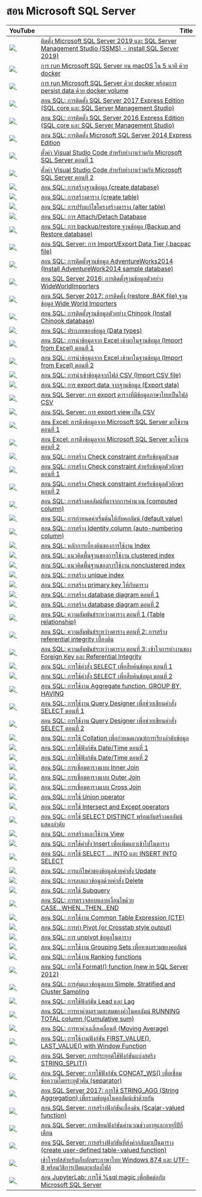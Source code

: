 # สอน Microsoft SQL Server

<table border="0" class="dataframe">
  <thead>
    <tr style="text-align: right;">
      <th>YouTube</th>
      <th>Title</th>
    </tr>
  </thead>
  <tbody>
    <tr>
      <td><a href=https://youtu.be/kh3MfhTiyQk><img src=https://i.ytimg.com/vi/kh3MfhTiyQk/mqdefault.jpg />&nbsp;</a></td>
      <td><a href="https://youtu.be/kh3MfhTiyQk">ติดตั้ง Microsoft SQL Server 2019 และ SQL Server Management Studio (SSMS) - install SQL Server 2019)</a></td>
    </tr>
    <tr>
      <td><a href=https://youtu.be/Jb93Z-D0sNA><img src=https://i.ytimg.com/vi/Jb93Z-D0sNA/mqdefault.jpg />&nbsp;</a></td>
      <td><a href="https://youtu.be/Jb93Z-D0sNA">การ run Microsoft SQL Server บน macOS ใน 5 นาที ด้วย docker</a></td>
    </tr>
    <tr>
      <td><a href=https://youtu.be/05rk5TVpaGw><img src=https://i.ytimg.com/vi/05rk5TVpaGw/mqdefault.jpg />&nbsp;</a></td>
      <td><a href="https://youtu.be/05rk5TVpaGw">การ run Microsoft SQL Server ด้วย docker พร้อมการ persist data ด้วย docker volume</a></td>
    </tr>
    <tr>
      <td><a href=https://youtu.be/Jy_W8siXgtg><img src=https://i.ytimg.com/vi/Jy_W8siXgtg/mqdefault.jpg />&nbsp;</a></td>
      <td><a href="https://youtu.be/Jy_W8siXgtg">สอน SQL: การติดตั้ง SQL Server 2017 Express Edition (SQL core และ SQL Server Management Studio)</a></td>
    </tr>
    <tr>
      <td><a href=https://youtu.be/IQdjbBrm38s><img src=https://i.ytimg.com/vi/IQdjbBrm38s/mqdefault.jpg />&nbsp;</a></td>
      <td><a href="https://youtu.be/IQdjbBrm38s">สอน SQL: การติดตั้ง SQL Server 2016 Express Edition (SQL core และ SQL Server Management Studio)</a></td>
    </tr>
    <tr>
      <td><a href=https://youtu.be/D5243hqy2BM><img src=https://i.ytimg.com/vi/D5243hqy2BM/mqdefault.jpg />&nbsp;</a></td>
      <td><a href="https://youtu.be/D5243hqy2BM">สอน SQL: การติดตั้ง Microsoft SQL Server 2014 Express Edition</a></td>
    </tr>
    <tr>
      <td><a href=https://youtu.be/K3IYFNxQ4UU><img src=https://i.ytimg.com/vi/K3IYFNxQ4UU/mqdefault.jpg />&nbsp;</a></td>
      <td><a href="https://youtu.be/K3IYFNxQ4UU">ตั้งค่า Visual Studio Code สำหรับทำงานร่วมกับ Microsoft SQL Server ตอนที่ 1</a></td>
    </tr>
    <tr>
      <td><a href=https://youtu.be/Hxyo_3ieeLc><img src=https://i.ytimg.com/vi/Hxyo_3ieeLc/mqdefault.jpg />&nbsp;</a></td>
      <td><a href="https://youtu.be/Hxyo_3ieeLc">ตั้งค่า Visual Studio Code สำหรับทำงานร่วมกับ Microsoft SQL Server ตอนที่ 2</a></td>
    </tr>
    <tr>
      <td><a href=https://youtu.be/QvZ7GgdHyI0><img src=https://i.ytimg.com/vi/QvZ7GgdHyI0/mqdefault.jpg />&nbsp;</a></td>
      <td><a href="https://youtu.be/QvZ7GgdHyI0">สอน SQL: การสร้างฐานข้อมูล (create database)</a></td>
    </tr>
    <tr>
      <td><a href=https://youtu.be/N-aPxtdaUo0><img src=https://i.ytimg.com/vi/N-aPxtdaUo0/mqdefault.jpg />&nbsp;</a></td>
      <td><a href="https://youtu.be/N-aPxtdaUo0">สอน SQL: การสร้างตาราง (create table)</a></td>
    </tr>
    <tr>
      <td><a href=https://youtu.be/q4E61wXgudA><img src=https://i.ytimg.com/vi/q4E61wXgudA/mqdefault.jpg />&nbsp;</a></td>
      <td><a href="https://youtu.be/q4E61wXgudA">สอน SQL: การปรับแก้ไขโครงสร้างตาราง (alter table)</a></td>
    </tr>
    <tr>
      <td><a href=https://youtu.be/MFoNKyUF1Go><img src=https://i.ytimg.com/vi/MFoNKyUF1Go/mqdefault.jpg />&nbsp;</a></td>
      <td><a href="https://youtu.be/MFoNKyUF1Go">สอน SQL: การ Attach/Detach Database</a></td>
    </tr>
    <tr>
      <td><a href=https://youtu.be/ZobppIpricI><img src=https://i.ytimg.com/vi/ZobppIpricI/mqdefault.jpg />&nbsp;</a></td>
      <td><a href="https://youtu.be/ZobppIpricI">สอน SQL: การ backup/restore ฐานข้อมูล (Backup and Restore database)</a></td>
    </tr>
    <tr>
      <td><a href=https://youtu.be/5g-pY64Avyg><img src=https://i.ytimg.com/vi/5g-pY64Avyg/mqdefault.jpg />&nbsp;</a></td>
      <td><a href="https://youtu.be/5g-pY64Avyg">สอน SQL Server: การ Import/Export Data Tier (.bacpac file)</a></td>
    </tr>
    <tr>
      <td><a href=https://youtu.be/q2HhiNn4YHc><img src=https://i.ytimg.com/vi/q2HhiNn4YHc/mqdefault.jpg />&nbsp;</a></td>
      <td><a href="https://youtu.be/q2HhiNn4YHc">สอน SQL: การติดตั้งฐานข้อมูล AdventureWorks2014 (Install AdventureWork2014 sample database)</a></td>
    </tr>
    <tr>
      <td><a href=https://youtu.be/LFIvd-CbJfc><img src=https://i.ytimg.com/vi/LFIvd-CbJfc/mqdefault.jpg />&nbsp;</a></td>
      <td><a href="https://youtu.be/LFIvd-CbJfc">สอน SQL Server 2016: การติดตั้งฐานข้อมูลตัวอย่าง WideWorldImporters</a></td>
    </tr>
    <tr>
      <td><a href=https://youtu.be/BGbBP-CAeXk><img src=https://i.ytimg.com/vi/BGbBP-CAeXk/mqdefault.jpg />&nbsp;</a></td>
      <td><a href="https://youtu.be/BGbBP-CAeXk">สอน SQL Server 2017: การติดตั้ง (restore .BAK file) ฐานข้อมูล Wide World Importers</a></td>
    </tr>
    <tr>
      <td><a href=https://youtu.be/zQpZaVf_WCM><img src=https://i.ytimg.com/vi/zQpZaVf_WCM/mqdefault.jpg />&nbsp;</a></td>
      <td><a href="https://youtu.be/zQpZaVf_WCM">สอน SQL: การติดตั้งฐานข้อมูลตัวอย่าง Chinook (Install Chinook database)</a></td>
    </tr>
    <tr>
      <td><a href=https://youtu.be/356qvgce-T8><img src=https://i.ytimg.com/vi/356qvgce-T8/mqdefault.jpg />&nbsp;</a></td>
      <td><a href="https://youtu.be/356qvgce-T8">สอน SQL: ประเภทของข้อมูล (Data types)</a></td>
    </tr>
    <tr>
      <td><a href=https://youtu.be/vTVszDHXEf0><img src=https://i.ytimg.com/vi/vTVszDHXEf0/mqdefault.jpg />&nbsp;</a></td>
      <td><a href="https://youtu.be/vTVszDHXEf0">สอน SQL: การนำข้อมูลจาก Excel เข้ามาในฐานข้อมูล (Import from Excel) ตอนที่ 1</a></td>
    </tr>
    <tr>
      <td><a href=https://youtu.be/yDX4j-K1flk><img src=https://i.ytimg.com/vi/yDX4j-K1flk/mqdefault.jpg />&nbsp;</a></td>
      <td><a href="https://youtu.be/yDX4j-K1flk">สอน SQL: การนำข้อมูลจาก Excel เข้ามาในฐานข้อมูล (Import from Excel) ตอนที่ 2</a></td>
    </tr>
    <tr>
      <td><a href=https://youtu.be/a7B8mjIJJ-A><img src=https://i.ytimg.com/vi/a7B8mjIJJ-A/mqdefault.jpg />&nbsp;</a></td>
      <td><a href="https://youtu.be/a7B8mjIJJ-A">สอน SQL: การนำเข้าข้อมูลจากไฟล์ CSV (Import CSV file)</a></td>
    </tr>
    <tr>
      <td><a href=https://youtu.be/T-YsMT6hLF4><img src=https://i.ytimg.com/vi/T-YsMT6hLF4/mqdefault.jpg />&nbsp;</a></td>
      <td><a href="https://youtu.be/T-YsMT6hLF4">สอน SQL: การ export data จากฐานข้อมูล (Export data)</a></td>
    </tr>
    <tr>
      <td><a href=https://youtu.be/IR3nzHmioxk><img src=https://i.ytimg.com/vi/IR3nzHmioxk/mqdefault.jpg />&nbsp;</a></td>
      <td><a href="https://youtu.be/IR3nzHmioxk">สอน SQL Server: การ export ตารางที่มีข้อมูลภาษาไทยเป็นไฟล์ CSV</a></td>
    </tr>
    <tr>
      <td><a href=https://youtu.be/99luXW1f0Ao><img src=https://i.ytimg.com/vi/99luXW1f0Ao/mqdefault.jpg />&nbsp;</a></td>
      <td><a href="https://youtu.be/99luXW1f0Ao">สอน SQL Server: การ export view เป็น CSV</a></td>
    </tr>
    <tr>
      <td><a href=https://youtu.be/HfKl6eOfNFo><img src=https://i.ytimg.com/vi/HfKl6eOfNFo/mqdefault.jpg />&nbsp;</a></td>
      <td><a href="https://youtu.be/HfKl6eOfNFo">สอน Excel: การดึงข้อมูลจาก Microsoft SQL Server มาใช้งาน ตอนที่ 1</a></td>
    </tr>
    <tr>
      <td><a href=https://youtu.be/-RkQM_2m1WA><img src=https://i.ytimg.com/vi/-RkQM_2m1WA/mqdefault.jpg />&nbsp;</a></td>
      <td><a href="https://youtu.be/-RkQM_2m1WA">สอน Excel: การดึงข้อมูลจาก Microsoft SQL Server มาใช้งาน ตอนที่ 2</a></td>
    </tr>
    <tr>
      <td><a href=https://youtu.be/wFrLXJ3TXR0><img src=https://i.ytimg.com/vi/wFrLXJ3TXR0/mqdefault.jpg />&nbsp;</a></td>
      <td><a href="https://youtu.be/wFrLXJ3TXR0">สอน SQL: การสร้าง Check constraint สำหรับข้อมูลตัวเลข</a></td>
    </tr>
    <tr>
      <td><a href=https://youtu.be/jjzhYvD5JOI><img src=https://i.ytimg.com/vi/jjzhYvD5JOI/mqdefault.jpg />&nbsp;</a></td>
      <td><a href="https://youtu.be/jjzhYvD5JOI">สอน SQL: การสร้าง Check constraint สำหรับข้อมูลตัวอักษร ตอนที่ 1</a></td>
    </tr>
    <tr>
      <td><a href=https://youtu.be/sc_14lUbs5Y><img src=https://i.ytimg.com/vi/sc_14lUbs5Y/mqdefault.jpg />&nbsp;</a></td>
      <td><a href="https://youtu.be/sc_14lUbs5Y">สอน SQL: การสร้าง Check constraint สำหรับข้อมูลตัวอักษร ตอนที่ 2</a></td>
    </tr>
    <tr>
      <td><a href=https://youtu.be/AirHvWuJ3Ts><img src=https://i.ytimg.com/vi/AirHvWuJ3Ts/mqdefault.jpg />&nbsp;</a></td>
      <td><a href="https://youtu.be/AirHvWuJ3Ts">สอน SQL: การสร้างคอลัมน์ที่มาจากการคำนวณ (computed column)</a></td>
    </tr>
    <tr>
      <td><a href=https://youtu.be/h7_FLzmzzY0><img src=https://i.ytimg.com/vi/h7_FLzmzzY0/mqdefault.jpg />&nbsp;</a></td>
      <td><a href="https://youtu.be/h7_FLzmzzY0">สอน SQL: การกำหนดค่าเริ่มต้นให้กับคอลัมน์ (default value)</a></td>
    </tr>
    <tr>
      <td><a href=https://youtu.be/Dlxolfbu_Bc><img src=https://i.ytimg.com/vi/Dlxolfbu_Bc/mqdefault.jpg />&nbsp;</a></td>
      <td><a href="https://youtu.be/Dlxolfbu_Bc">สอน SQL: การสร้าง Identity column (auto-numbering column)</a></td>
    </tr>
    <tr>
      <td><a href=https://youtu.be/XOgCIvkOGwc><img src=https://i.ytimg.com/vi/XOgCIvkOGwc/mqdefault.jpg />&nbsp;</a></td>
      <td><a href="https://youtu.be/XOgCIvkOGwc">สอน SQL: หลักการเบื้องต้นของการใช้งาน Index</a></td>
    </tr>
    <tr>
      <td><a href=https://youtu.be/jLw90IZSpUg><img src=https://i.ytimg.com/vi/jLw90IZSpUg/mqdefault.jpg />&nbsp;</a></td>
      <td><a href="https://youtu.be/jLw90IZSpUg">สอน SQL: แนวคิดพื้นฐานของการใช้งาน clustered index</a></td>
    </tr>
    <tr>
      <td><a href=https://youtu.be/NoGruSUVj64><img src=https://i.ytimg.com/vi/NoGruSUVj64/mqdefault.jpg />&nbsp;</a></td>
      <td><a href="https://youtu.be/NoGruSUVj64">สอน SQL: แนวคิดพื้นฐานของการใช้งาน nonclustered index</a></td>
    </tr>
    <tr>
      <td><a href=https://youtu.be/L80QvSlw_3I><img src=https://i.ytimg.com/vi/L80QvSlw_3I/mqdefault.jpg />&nbsp;</a></td>
      <td><a href="https://youtu.be/L80QvSlw_3I">สอน SQL: การสร้าง unique index</a></td>
    </tr>
    <tr>
      <td><a href=https://youtu.be/tUIMeJN_K2I><img src=https://i.ytimg.com/vi/tUIMeJN_K2I/mqdefault.jpg />&nbsp;</a></td>
      <td><a href="https://youtu.be/tUIMeJN_K2I">สอน SQL: การสร้าง primary key ให้กับตาราง</a></td>
    </tr>
    <tr>
      <td><a href=https://youtu.be/60uL02ud0wA><img src=https://i.ytimg.com/vi/60uL02ud0wA/mqdefault.jpg />&nbsp;</a></td>
      <td><a href="https://youtu.be/60uL02ud0wA">สอน SQL: การสร้าง database diagram ตอนที่ 1</a></td>
    </tr>
    <tr>
      <td><a href=https://youtu.be/uf4YCxlXDRQ><img src=https://i.ytimg.com/vi/uf4YCxlXDRQ/mqdefault.jpg />&nbsp;</a></td>
      <td><a href="https://youtu.be/uf4YCxlXDRQ">สอน SQL: การสร้าง database diagram ตอนที่ 2</a></td>
    </tr>
    <tr>
      <td><a href=https://youtu.be/0OtITtuoFOg><img src=https://i.ytimg.com/vi/0OtITtuoFOg/mqdefault.jpg />&nbsp;</a></td>
      <td><a href="https://youtu.be/0OtITtuoFOg">สอน SQL: ความสัมพันธ์ระหว่างตาราง ตอนที่ 1 (Table relationship)</a></td>
    </tr>
    <tr>
      <td><a href=https://youtu.be/lpDdvO6SvgQ><img src=https://i.ytimg.com/vi/lpDdvO6SvgQ/mqdefault.jpg />&nbsp;</a></td>
      <td><a href="https://youtu.be/lpDdvO6SvgQ">สอน SQL: ความสัมพันธ์ระหว่างตาราง ตอนที่ 2: การสร้าง referential integrity เบื้องต้น</a></td>
    </tr>
    <tr>
      <td><a href=https://youtu.be/GEPc1ODbzxg><img src=https://i.ytimg.com/vi/GEPc1ODbzxg/mqdefault.jpg />&nbsp;</a></td>
      <td><a href="https://youtu.be/GEPc1ODbzxg">สอน SQL: ความสัมพันธ์ระหว่างตาราง ตอนที่ 3: เข้าใจการทำงานของ Foreign Key และ Referential Integrity</a></td>
    </tr>
    <tr>
      <td><a href=https://youtu.be/1pkMuyybxmI><img src=https://i.ytimg.com/vi/1pkMuyybxmI/mqdefault.jpg />&nbsp;</a></td>
      <td><a href="https://youtu.be/1pkMuyybxmI">สอน SQL: การใช้คำสั่ง SELECT เพื่อสืบค้นข้อมูล ตอนที่ 1</a></td>
    </tr>
    <tr>
      <td><a href=https://youtu.be/B7xPvIAVNaQ><img src=https://i.ytimg.com/vi/B7xPvIAVNaQ/mqdefault.jpg />&nbsp;</a></td>
      <td><a href="https://youtu.be/B7xPvIAVNaQ">สอน SQL: การใช้คำสั่ง SELECT เพื่อสืบค้นข้อมูล ตอนที่ 2</a></td>
    </tr>
    <tr>
      <td><a href=https://youtu.be/DPDnlHl3iHo><img src=https://i.ytimg.com/vi/DPDnlHl3iHo/mqdefault.jpg />&nbsp;</a></td>
      <td><a href="https://youtu.be/DPDnlHl3iHo">สอน SQL: การใช้งาน Aggregate function, GROUP BY, HAVING</a></td>
    </tr>
    <tr>
      <td><a href=https://youtu.be/iTcOumWYxfM><img src=https://i.ytimg.com/vi/iTcOumWYxfM/mqdefault.jpg />&nbsp;</a></td>
      <td><a href="https://youtu.be/iTcOumWYxfM">สอน SQL: การใช้งาน Query Designer เพื่อช่วยเขียนคำสั่ง SELECT ตอนที่ 1</a></td>
    </tr>
    <tr>
      <td><a href=https://youtu.be/EKYtaZ6qYRQ><img src=https://i.ytimg.com/vi/EKYtaZ6qYRQ/mqdefault.jpg />&nbsp;</a></td>
      <td><a href="https://youtu.be/EKYtaZ6qYRQ">สอน SQL: การใช้งาน Query Designer เพื่อช่วยเขียนคำสั่ง SELECT ตอนที่ 2</a></td>
    </tr>
    <tr>
      <td><a href=https://youtu.be/t7AexMjE1KM><img src=https://i.ytimg.com/vi/t7AexMjE1KM/mqdefault.jpg />&nbsp;</a></td>
      <td><a href="https://youtu.be/t7AexMjE1KM">สอน SQL: การใช้ Collation เพื่อกำหนดเกณฑ์การเรียงลำดับข้อมูล</a></td>
    </tr>
    <tr>
      <td><a href=https://youtu.be/A3ms8Aq-7MI><img src=https://i.ytimg.com/vi/A3ms8Aq-7MI/mqdefault.jpg />&nbsp;</a></td>
      <td><a href="https://youtu.be/A3ms8Aq-7MI">สอน SQL: การใช้ฟังก์ชัน Date/Time ตอนที่ 1</a></td>
    </tr>
    <tr>
      <td><a href=https://youtu.be/lDycZcHVYrc><img src=https://i.ytimg.com/vi/lDycZcHVYrc/mqdefault.jpg />&nbsp;</a></td>
      <td><a href="https://youtu.be/lDycZcHVYrc">สอน SQL: การใช้ฟังก์ชัน Date/Time ตอนที่ 2</a></td>
    </tr>
    <tr>
      <td><a href=https://youtu.be/qT9mzmdWGbo><img src=https://i.ytimg.com/vi/qT9mzmdWGbo/mqdefault.jpg />&nbsp;</a></td>
      <td><a href="https://youtu.be/qT9mzmdWGbo">สอน SQL: การเชื่อมตารางแบบ Inner Join</a></td>
    </tr>
    <tr>
      <td><a href=https://youtu.be/ipt479AgPCQ><img src=https://i.ytimg.com/vi/ipt479AgPCQ/mqdefault.jpg />&nbsp;</a></td>
      <td><a href="https://youtu.be/ipt479AgPCQ">สอน SQL: การเชื่อมตารางแบบ Outer Join</a></td>
    </tr>
    <tr>
      <td><a href=https://youtu.be/KrFg8dkS0KA><img src=https://i.ytimg.com/vi/KrFg8dkS0KA/mqdefault.jpg />&nbsp;</a></td>
      <td><a href="https://youtu.be/KrFg8dkS0KA">สอน SQL: การเชื่อมตารางแบบ Cross Join</a></td>
    </tr>
    <tr>
      <td><a href=https://youtu.be/ahrVal7mGw8><img src=https://i.ytimg.com/vi/ahrVal7mGw8/mqdefault.jpg />&nbsp;</a></td>
      <td><a href="https://youtu.be/ahrVal7mGw8">สอน SQL: การใช้ Union operator</a></td>
    </tr>
    <tr>
      <td><a href=https://youtu.be/SmUjO-UAFFE><img src=https://i.ytimg.com/vi/SmUjO-UAFFE/mqdefault.jpg />&nbsp;</a></td>
      <td><a href="https://youtu.be/SmUjO-UAFFE">สอน SQL: การใช้ Intersect and Except operators</a></td>
    </tr>
    <tr>
      <td><a href=https://youtu.be/xYuJZ_QSC6E><img src=https://i.ytimg.com/vi/xYuJZ_QSC6E/mqdefault.jpg />&nbsp;</a></td>
      <td><a href="https://youtu.be/xYuJZ_QSC6E">สอน SQL: การใช้ SELECT DISTINCT พร้อมกับสร้างคอลัมน์แสดงลำดับ</a></td>
    </tr>
    <tr>
      <td><a href=https://youtu.be/EIEUeYvLK8w><img src=https://i.ytimg.com/vi/EIEUeYvLK8w/mqdefault.jpg />&nbsp;</a></td>
      <td><a href="https://youtu.be/EIEUeYvLK8w">สอน SQL: การสร้างและใช้งาน View</a></td>
    </tr>
    <tr>
      <td><a href=https://youtu.be/DaAMX-nqtfQ><img src=https://i.ytimg.com/vi/DaAMX-nqtfQ/mqdefault.jpg />&nbsp;</a></td>
      <td><a href="https://youtu.be/DaAMX-nqtfQ">สอน SQL: การใช้คำสั่ง Insert เพื่อเพิ่มแถวเข้าไปในตาราง</a></td>
    </tr>
    <tr>
      <td><a href=https://youtu.be/czwIZtNlAns><img src=https://i.ytimg.com/vi/czwIZtNlAns/mqdefault.jpg />&nbsp;</a></td>
      <td><a href="https://youtu.be/czwIZtNlAns">สอน SQL: การใช้ SELECT ... INTO และ INSERT INTO SELECT</a></td>
    </tr>
    <tr>
      <td><a href=https://youtu.be/Owp4xhuf2RQ><img src=https://i.ytimg.com/vi/Owp4xhuf2RQ/mqdefault.jpg />&nbsp;</a></td>
      <td><a href="https://youtu.be/Owp4xhuf2RQ">สอน SQL: การแก้ไขค่าของข้อมูลด้วยคำสั่ง Update</a></td>
    </tr>
    <tr>
      <td><a href=https://youtu.be/QUfp9yiILFY><img src=https://i.ytimg.com/vi/QUfp9yiILFY/mqdefault.jpg />&nbsp;</a></td>
      <td><a href="https://youtu.be/QUfp9yiILFY">สอน SQL: การลบแถวข้อมูลด้วยคำสั่ง Delete</a></td>
    </tr>
    <tr>
      <td><a href=https://youtu.be/bLxaQ8YwVGY><img src=https://i.ytimg.com/vi/bLxaQ8YwVGY/mqdefault.jpg />&nbsp;</a></td>
      <td><a href="https://youtu.be/bLxaQ8YwVGY">สอน SQL: การใช้ Subquery</a></td>
    </tr>
    <tr>
      <td><a href=https://youtu.be/Fm2dhv6QehY><img src=https://i.ytimg.com/vi/Fm2dhv6QehY/mqdefault.jpg />&nbsp;</a></td>
      <td><a href="https://youtu.be/Fm2dhv6QehY">สอน SQL: การตรวจสอบหลายเงื่อนไขด้วย CASE...WHEN...THEN...END</a></td>
    </tr>
    <tr>
      <td><a href=https://youtu.be/oYZGSz71kKM><img src=https://i.ytimg.com/vi/oYZGSz71kKM/mqdefault.jpg />&nbsp;</a></td>
      <td><a href="https://youtu.be/oYZGSz71kKM">สอน SQL: การใช้งาน Common Table Expression (CTE)</a></td>
    </tr>
    <tr>
      <td><a href=https://youtu.be/vEoY5oPY8Ys><img src=https://i.ytimg.com/vi/vEoY5oPY8Ys/mqdefault.jpg />&nbsp;</a></td>
      <td><a href="https://youtu.be/vEoY5oPY8Ys">สอน SQL: การทำ Pivot (or Crosstab style output)</a></td>
    </tr>
    <tr>
      <td><a href=https://youtu.be/ywHvP-3VbY0><img src=https://i.ytimg.com/vi/ywHvP-3VbY0/mqdefault.jpg />&nbsp;</a></td>
      <td><a href="https://youtu.be/ywHvP-3VbY0">สอน SQL: การ unpivot ข้อมูลในตาราง</a></td>
    </tr>
    <tr>
      <td><a href=https://youtu.be/RXANUGTlC6g><img src=https://i.ytimg.com/vi/RXANUGTlC6g/mqdefault.jpg />&nbsp;</a></td>
      <td><a href="https://youtu.be/RXANUGTlC6g">สอน SQL: การใช้งาน Grouping Sets เพื่อหาผลรวมของคอลัมน์</a></td>
    </tr>
    <tr>
      <td><a href=https://youtu.be/1mYD3lWoPtM><img src=https://i.ytimg.com/vi/1mYD3lWoPtM/mqdefault.jpg />&nbsp;</a></td>
      <td><a href="https://youtu.be/1mYD3lWoPtM">สอน SQL: การใช้งาน Ranking functions</a></td>
    </tr>
    <tr>
      <td><a href=https://youtu.be/fw277kpkqZk><img src=https://i.ytimg.com/vi/fw277kpkqZk/mqdefault.jpg />&nbsp;</a></td>
      <td><a href="https://youtu.be/fw277kpkqZk">สอน SQL: การใช้ Format() function (new in SQL Server 2012)</a></td>
    </tr>
    <tr>
      <td><a href=https://youtu.be/MmXyGiQgE3A><img src=https://i.ytimg.com/vi/MmXyGiQgE3A/mqdefault.jpg />&nbsp;</a></td>
      <td><a href="https://youtu.be/MmXyGiQgE3A">สอน SQL: การสุ่มแถวข้อมูลแบบ Simple, Stratified and Cluster Sampling</a></td>
    </tr>
    <tr>
      <td><a href=https://youtu.be/J_ed9BKUmPg><img src=https://i.ytimg.com/vi/J_ed9BKUmPg/mqdefault.jpg />&nbsp;</a></td>
      <td><a href="https://youtu.be/J_ed9BKUmPg">สอน SQL: การใช้ฟังก์ชัน Lead และ Lag</a></td>
    </tr>
    <tr>
      <td><a href=https://youtu.be/FPErPgUrtM8><img src=https://i.ytimg.com/vi/FPErPgUrtM8/mqdefault.jpg />&nbsp;</a></td>
      <td><a href="https://youtu.be/FPErPgUrtM8">สอน SQL: การหาค่าผลรวมสะสมของค่าในคอลัมน์ RUNNING TOTAL column (Cumulative sum)</a></td>
    </tr>
    <tr>
      <td><a href=https://youtu.be/deotqRVoYxs><img src=https://i.ytimg.com/vi/deotqRVoYxs/mqdefault.jpg />&nbsp;</a></td>
      <td><a href="https://youtu.be/deotqRVoYxs">สอน SQL: การหาค่าเฉลี่ยเคลื่อนที (Moving Average)</a></td>
    </tr>
    <tr>
      <td><a href=https://youtu.be/BCZBG8kQodk><img src=https://i.ytimg.com/vi/BCZBG8kQodk/mqdefault.jpg />&nbsp;</a></td>
      <td><a href="https://youtu.be/BCZBG8kQodk">สอน SQL: การใช้งานฟังก์ชัน FIRST_VALUE(), LAST_VALUE() with Window Function</a></td>
    </tr>
    <tr>
      <td><a href=https://youtu.be/L-Jkw-mumE8><img src=https://i.ytimg.com/vi/L-Jkw-mumE8/mqdefault.jpg />&nbsp;</a></td>
      <td><a href="https://youtu.be/L-Jkw-mumE8">สอน SQL Server: การประยุกต์ใช้ฟังก์ชันแบ่งสตริง STRING_SPLIT()</a></td>
    </tr>
    <tr>
      <td><a href=https://youtu.be/2PfXS02b7JM><img src=https://i.ytimg.com/vi/2PfXS02b7JM/mqdefault.jpg />&nbsp;</a></td>
      <td><a href="https://youtu.be/2PfXS02b7JM">สอน SQL Server: การใช้ฟังก์ชัน CONCAT_WS() เพื่อเชื่อมข้อความโดยระบุตัวคั่น (separator)</a></td>
    </tr>
    <tr>
      <td><a href=https://youtu.be/Ahen7goM7Hk><img src=https://i.ytimg.com/vi/Ahen7goM7Hk/mqdefault.jpg />&nbsp;</a></td>
      <td><a href="https://youtu.be/Ahen7goM7Hk">สอน SQL Server 2017: การใช้ STRING_AGG (String Aggregation) เพื่อรวมข้อมูลในคอลัมน์เข้าด้วยกัน</a></td>
    </tr>
    <tr>
      <td><a href=https://youtu.be/kTLC0FedrUM><img src=https://i.ytimg.com/vi/kTLC0FedrUM/mqdefault.jpg />&nbsp;</a></td>
      <td><a href="https://youtu.be/kTLC0FedrUM">สอน SQL Server: การสร้างฟังก์ชันเบื้องต้น (Scalar-valued function)</a></td>
    </tr>
    <tr>
      <td><a href=https://youtu.be/MxRMRKms4ZU><img src=https://i.ytimg.com/vi/MxRMRKms4ZU/mqdefault.jpg />&nbsp;</a></td>
      <td><a href="https://youtu.be/MxRMRKms4ZU">สอน SQL Server: การเขียนฟังก์ชันคำนวณช่วงอายุและอายุกี่ปีกี่เดือน</a></td>
    </tr>
    <tr>
      <td><a href=https://youtu.be/9UVXte33zCA><img src=https://i.ytimg.com/vi/9UVXte33zCA/mqdefault.jpg />&nbsp;</a></td>
      <td><a href="https://youtu.be/9UVXte33zCA">สอน SQL Server: การสร้างฟังก์ชันที่ส่งค่ากลับมาเป็นตาราง (create user-defined table-valued function)</a></td>
    </tr>
    <tr>
      <td><a href=https://youtu.be/oauQtZUU4Wk><img src=https://i.ytimg.com/vi/oauQtZUU4Wk/mqdefault.jpg />&nbsp;</a></td>
      <td><a href="https://youtu.be/oauQtZUU4Wk">เข้าใจรหัสสำหรับเก็บอักขระภาษาไทย Windows 874 และ UTF-8 พร้อมวิธีการเปิดและแปลงไฟล์</a></td>
    </tr>
    <tr>
      <td><a href=https://youtu.be/nee5jBjTakQ><img src=https://i.ytimg.com/vi/nee5jBjTakQ/mqdefault.jpg />&nbsp;</a></td>
      <td><a href="https://youtu.be/nee5jBjTakQ">สอน JupyterLab: การใช้ %sql magic เพื่อติดต่อกับ Microsoft SQL Server</a></td>
    </tr>
  </tbody>
</table>
